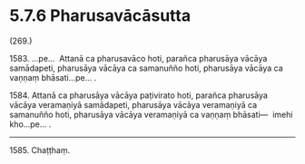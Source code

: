 

# 5.7.6 Pharusavācāsutta




(269.)

1583\. …pe…  Attanā ca pharusavāco hoti, parañca pharusāya vācāya samādapeti, pharusāya vācāya ca samanuñño hoti, pharusāya vācāya ca vaṇṇaṃ bhāsati…pe… .

1584\. Attanā ca pharusāya vācāya paṭivirato hoti, parañca pharusāya vācāya veramaṇiyā samādapeti, pharusāya vācāya veramaṇiyā ca samanuñño hoti, pharusāya vācāya veramaṇiyā ca vaṇṇaṃ bhāsati—  imehi kho…pe… .

---

1585\. Chaṭṭhaṃ.





